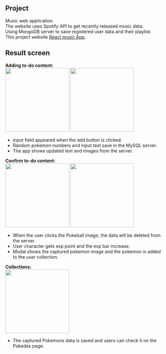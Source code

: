 ## Project

Music web application.<br>
The website uses Spotify API to get recently released music data.<br>
Using MongoDB server to save registered user data and their playlist.<br>
This project website [React music App](https://react-music-w.netlify.app/).

## Result screen

**Adding to-do content:**<br>
<img src="https://user-images.githubusercontent.com/59901905/159135058-d3dad050-671f-4ebf-9695-162c5d8fcde0.PNG" width="200"/>
<img src="https://user-images.githubusercontent.com/59901905/159135061-4c844e35-ad4a-45cf-b530-8b23cf6af1ea.PNG" width="200"/>

* input field appeared when the add button is clicked.
* Random pokemon numbers and input text save in the MySQL server.
* The app shows updated text and images from the server.


**Confirm to-do content:**<br>
<img src="https://user-images.githubusercontent.com/59901905/159135067-a1f83ea8-6a77-414a-bb2e-17986d1d43a5.PNG" width="200"/>
<img src="https://user-images.githubusercontent.com/59901905/159135069-91917a6e-b398-4232-b007-e6247604b94f.PNG" width="200"/>

* When the user clicks the Pokeball image, the data will be deleted from the server.
* User character gets exp point and the exp bar increase.
* Modal shows the captured pokemon image and the pokemon is added to the user collection.

**Collections:**<br>
<img src="https://user-images.githubusercontent.com/59901905/159135070-74f4d2ab-377b-4e00-8b78-5446658c4d2c.PNG" width="200"/>

* The captured Pokemons data is saved and users can check it on the Pokedex page.

